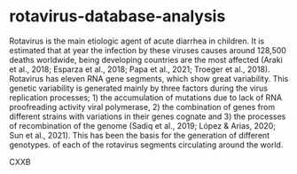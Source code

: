 # rotavirus-database-analysis

Rotavirus is the main etiologic agent of acute diarrhea in children. It is estimated that at
year the infection by these viruses causes around 128,500 deaths worldwide, being
developing countries are the most affected (Araki et al., 2018; Esparza et al., 2018;
Papa et al., 2021; Troeger et al., 2018). Rotavirus has eleven RNA gene segments,
which show great variability. This genetic variability is generated
mainly by three factors during the virus replication processes; 1) the
accumulation of mutations due to lack of RNA proofreading activity
viral polymerase, 2) the combination of genes from different strains with variations in their genes
cognate and 3) the processes of recombination of the genome (Sadiq et al., 2019; López & Arias,
2020; Sun et al., 2021). This has been the basis for the generation of different genotypes.
of each of the rotavirus segments circulating around the world.

CXXB
